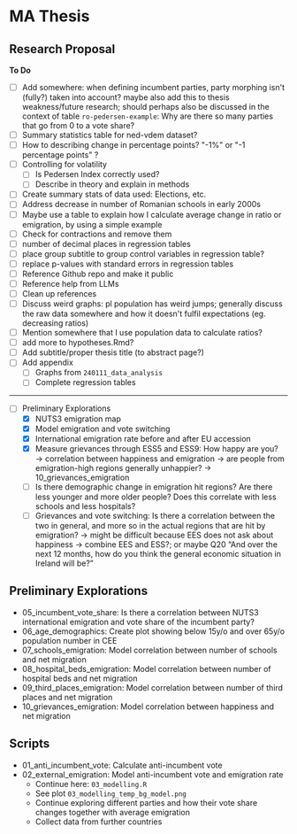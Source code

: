 # MA Thesis

## Research Proposal

**To Do**
- [ ] Add somewhere: when defining incumbent parties, party morphing isn't (fully?) taken into account? maybe also add this to thesis weakness/future research; should perhaps also be discussed in the context of table `ro-pedersen-example`: Why are there so many parties that go from 0 to a vote share?
- [ ] Summary statistics table for ned-vdem dataset?
- [ ] How to describing change in percentage points? "-1\%" or "-1 percentage points" ?
- [ ] Controlling for volatility
  - [ ] Is Pedersen Index correctly used?
  - [ ] Describe in theory and explain in methods
- [ ] Create summary stats of data used: Elections, etc.
- [ ] Address decrease in number of Romanian schools in early 2000s
- [ ] Maybe use a table to explain how I calculate average change in ratio or emigration, by using a simple example
- [ ] Check for contractions and remove them
- [ ] number of decimal places in regression tables
- [ ] place group subtitle to group control variables in regression table?
- [ ] replace p-values with standard errors in regression tables
- [ ] Reference Github repo and make it public
- [ ] Reference help from LLMs
- [ ] Clean up references
- [ ] Discuss weird graphs: pl population has weird jumps; generally discuss the raw data somewhere and how it doesn't fulfil expectations (eg. decreasing ratios)
- [ ] Mention somewhere that I use population data to calculate ratios?
- [ ] add more to hypotheses.Rmd?
- [ ] Add subtitle/proper thesis title (to abstract page?)
- [ ] Add appendix
  - [ ] Graphs from `240111_data_analysis`
  - [ ] Complete regression tables

----

- [ ] Preliminary Explorations
	- [x] NUTS3 emigration map
	- [x] Model emigration and vote switching
	- [x] International emigration rate before and after EU accession
	- [x] Measure grievances through ESS5 and ESS9: How happy are you? → correlation between happiness and emigration → are people from emigration-high regions generally unhappier? → 10_grievances_emigration
	- [ ] Is there demographic change in emigration hit regions? Are there less younger and more older people? Does this correlate with less schools and less hospitals?
	- [ ] Grievances and vote switching: Is there a correlation between the two in general, and more so in the actual regions that are hit by emigration? → might be difficult because EES does not ask about happiness → combine EES and ESS?; or maybe Q20 “And over the next 12 months, how do you think the general economic situation in Ireland will be?”

## Preliminary Explorations
- 05_incumbent_vote_share: Is there a correlation between NUTS3 international emigration and vote share of the incumbent party?
- 06_age_demographics: Create plot showing below 15y/o and over 65y/o population number in CEE
- 07_schools_emigration: Model correlation between number of schools and net migration
- 08_hospital_beds_emigration: Model correlation between number of hospital beds and net migration
- 09_third_places_emigration: Model correlation between number of third places and net migration
- 10_grievances_emigration: Model correlation between happiness and net migration

## Scripts
- 01_anti_incumbent_vote: Calculate anti-incumbent vote
- 02_external_emigration: Model anti-incumbent vote and emigration rate
  - Continue here: `03_modelling.R`
  - See plot `03_modelling_temp_bg_model.png`
  - Continue exploring different parties and how their vote share changes together with average emigration
  - Collect data from further countries
  